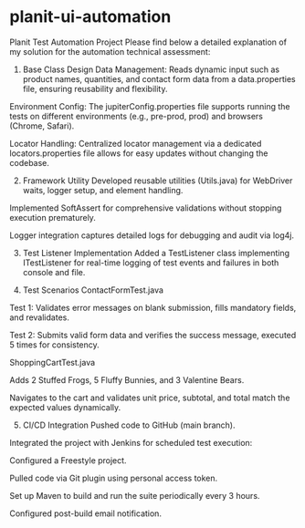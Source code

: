 # planit-ui-automation
Planit Test Automation Project
Please find below a detailed explanation of my solution for the automation technical assessment:

1. Base Class Design
Data Management: Reads dynamic input such as product names, quantities, and contact form data from a data.properties file, ensuring reusability and flexibility.

Environment Config: The jupiterConfig.properties file supports running the tests on different environments (e.g., pre-prod, prod) and browsers (Chrome, Safari).

Locator Handling: Centralized locator management via a dedicated locators.properties file allows for easy updates without changing the codebase.

2. Framework Utility
Developed reusable utilities (Utils.java) for WebDriver waits, logger setup, and element handling.

Implemented SoftAssert for comprehensive validations without stopping execution prematurely.

Logger integration captures detailed logs for debugging and audit via log4j.

3. Test Listener Implementation
Added a TestListener class implementing ITestListener for real-time logging of test events and failures in both console and file.

4. Test Scenarios
ContactFormTest.java

Test 1: Validates error messages on blank submission, fills mandatory fields, and revalidates.

Test 2: Submits valid form data and verifies the success message, executed 5 times for consistency.

ShoppingCartTest.java

Adds 2 Stuffed Frogs, 5 Fluffy Bunnies, and 3 Valentine Bears.

Navigates to the cart and validates unit price, subtotal, and total match the expected values dynamically.

5. CI/CD Integration
Pushed code to GitHub (main branch).

Integrated the project with Jenkins for scheduled test execution:

Configured a Freestyle project.

Pulled code via Git plugin using personal access token.

Set up Maven to build and run the suite periodically every 3 hours.

Configured post-build email notification.
